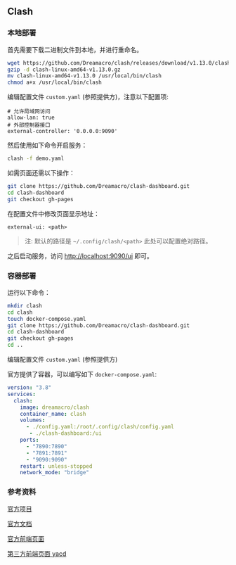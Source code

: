 ## Clash

### 本地部署

首先需要下载二进制文件到本地，并进行重命名。

```bash
wget https://github.com/Dreamacro/clash/releases/download/v1.13.0/clash-linux-amd64-v1.13.0.gz
gzip -d clash-linux-amd64-v1.13.0.gz
mv clash-linux-amd64-v1.13.0 /usr/local/bin/clash
chmod a+x /usr/local/bin/clash
```

编辑配置文件 `custom.yaml` (参照提供方)，注意以下配置项:

```text
# 允许局域网访问
allow-lan: true
# 外部控制器接口
external-controller: '0.0.0.0:9090'
```

然后使用如下命令开启服务：

```bash
clash -f demo.yaml
```

如需页面还需以下操作：

```bash
git clone https://github.com/Dreamacro/clash-dashboard.git
cd clash-dashboard
git checkout gh-pages
```

在配置文件中修改页面显示地址：

```text
external-ui: <path>
```

> 注: 默认的路径是 `~/.config/clash/<path>` 此处可以配置绝对路径。 

之后启动服务，访问 [http://localhost:9090/ui](http://localhost:9090/ui) 即可。

### 容器部署

运行以下命令：

```bash
mkdir clash
cd clash
touch docker-compose.yaml
git clone https://github.com/Dreamacro/clash-dashboard.git
cd clash-dashboard
git checkout gh-pages
cd ..
```

编辑配置文件 `custom.yaml` (参照提供方)

官方提供了容器，可以编写如下 `docker-compose.yaml`:

```yaml
version: "3.8"
services:
  clash:
    image: dreamacro/clash
    container_name: clash
    volumes:
      - ./config.yaml:/root/.config/clash/config.yaml
       - ./clash-dashboard:/ui
    ports:
      - "7890:7890"
      - "7891:7891"
      - "9090:9090"
    restart: unless-stopped
    network_mode: "bridge"
```

### 参考资料

[官方项目](https://github.com/Dreamacro/clash)

[官方文档](https://github.com/Dreamacro/clash/wiki#welcome)

[官方前端页面](https://github.com/Dreamacro/clash-dashboard)

[第三方前端页面 yacd](https://github.com/haishanh/yacd)
